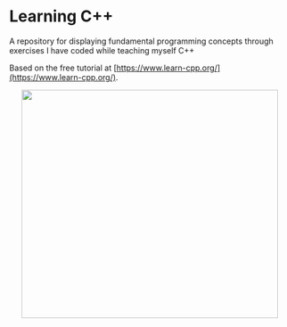 # Learning C++

A repository for displaying fundamental programming concepts through exercises I have coded while teaching myself C++

Based on the free tutorial at [https://www.learn-cpp.org/](https://www.learn-cpp.org/).

<p align="center">
  <img width="460" height="410" src="https://user-images.githubusercontent.com/99063625/183375255-fc4aeb40-ea14-4054-8d96-29dea82d1086.png">
</p>
